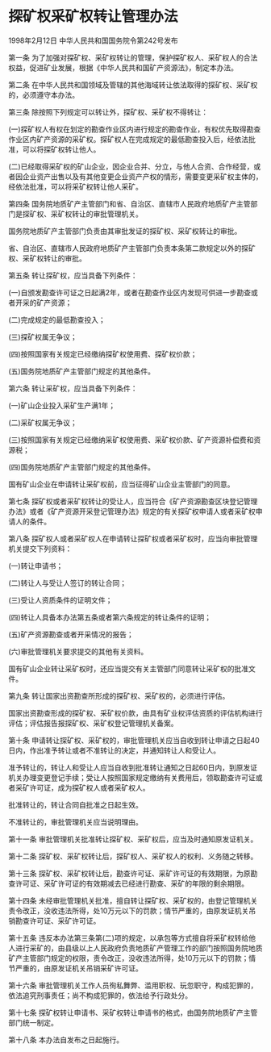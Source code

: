 # 探矿权采矿权转让管理办法

1998年2月12日 中华人民共和国国务院令第242号发布　

<!-- INFO END -->

第一条 为了加强对探矿权、采矿权转让的管理，保护探矿权人、采矿权人的合法权益，促进矿业发展，根据《中华人民共和国矿产资源法》，制定本办法。

第二条 在中华人民共和国领域及管辖的其他海域转让依法取得的探矿权、采矿权的，必须遵守本办法。

第三条 除按照下列规定可以转让外，探矿权、采矿权不得转让：

(一)探矿权人有权在划定的勘查作业区内进行规定的勘查作业，有权优先取得勘查作业区内矿产资源的采矿权。探矿权人在完成规定的最低勘查投入后，经依法批准，可以将探矿权转让他人。

(二)已经取得采矿权的矿山企业，因企业合并、分立，与他人合资、合作经营，或者因企业资产出售以及有其他变更企业资产产权的情形，需要变更采矿权主体的，经依法批准，可以将采矿权转让他人采矿。

第四条 国务院地质矿产主管部门和省、自治区、直辖市人民政府地质矿产主管部门是探矿权、采矿权转让的审批管理机关。

国务院地质矿产主管部门负责由其审批发证的探矿权、采矿权转让的审批。

省、自治区、直辖市人民政府地质矿产主管部门负责本条第二款规定以外的探矿权、采矿权转让的审批。

第五条 转让探矿权，应当具备下列条件：

(一)自颁发勘查许可证之日起满2年，或者在勘查作业区内发现可供进一步勘查或者开采的矿产资源；

(二)完成规定的最低勘查投入；

(三)探矿权属无争议；

(四)按照国家有关规定已经缴纳探矿权使用费、探矿权价款；

(五)国务院地质矿产主管部门规定的其他条件。

第六条 转让采矿权，应当具备下列条件：

(一)矿山企业投入采矿生产满1年；

(二)采矿权属无争议；

(三)按照国家有关规定已经缴纳采矿权使用费、采矿权价款、矿产资源补偿费和资源税；

(四)国务院地质矿产主管部门规定的其他条件。

国有矿山企业在申请转让采矿权前，应当征得矿山企业主管部门的同意。

第七条 探矿权或者采矿权转让的受让人，应当符合《矿产资源勘查区块登记管理办法》或者《矿产资源开采登记管理办法》规定的有关探矿权申请人或者采矿权申请人的条件。

第八条 探矿权人或者采矿权人在申请转让探矿权或者采矿权时，应当向审批管理机关提交下列资料：

(一)转让申请书；

(二)转让人与受让人签订的转让合同；

(三)受让人资质条件的证明文件；

(四)转让人具备本办法第五条或者第六条规定的转让条件的证明；

(五)矿产资源勘查或者开采情况的报告；

(六)审批管理机关要求提交的其他有关资料。

国有矿山企业转让采矿权时，还应当提交有关主管部门同意转让采矿权的批准文件。

第九条 转让国家出资勘查所形成的探矿权、采矿权的，必须进行评估。

国家出资勘查形成的探矿权、采矿权价款，由具有矿业权评估资质的评估机构进行评估；评估报告报探矿权、采矿权登记管理机关备案。

第十条 申请转让探矿权、采矿权的，审批管理机关应当自收到转让申请之日起40日内，作出准予转让或者不准转让的决定，并通知转让人和受让人。

准予转让的，转让人和受让人应当自收到批准转让通知之日起60日内，到原发证机关办理变更登记手续；受让人按照国家规定缴纳有关费用后，领取勘查许可证或者采矿许可证，成为探矿权人或者采矿权人。

批准转让的，转让合同自批准之日起生效。

不准转让的，审批管理机关应当说明理由。

第十一条 审批管理机关批准转让探矿权、采矿权后，应当及时通知原发证机关。

第十二条 探矿权、采矿权转让后，探矿权人、采矿权人的权利、义务随之转移。

第十三条 探矿权、采矿权转让后，勘查许可证、采矿许可证的有效期限，为原勘查许可证、采矿许可证的有效期减去已经进行勘查、采矿的年限的剩余期限。

第十四条 未经审批管理机关批准，擅自转让探矿权、采矿权的，由登记管理机关责令改正，没收违法所得，处10万元以下的罚款；情节严重的，由原发证机关吊销勘查许可证、采矿许可证。

第十五条 违反本办法第三条第(二)项的规定，以承包等方式擅自将采矿权转给他人进行采矿的，由县级以上人民政府负责地质矿产管理工作的部门按照国务院地质矿产主管部门规定的权限，责令改正，没收违法所得，处10万元以下的罚款；情节严重的，由原发证机关吊销采矿许可证。

第十六条 审批管理机关工作人员徇私舞弊、滥用职权、玩忽职守，构成犯罪的，依法追究刑事责任；尚不构成犯罪的，依法给予行政处分。

第十七条 探矿权转让申请书、采矿权转让申请书的格式，由国务院地质矿产主管部门统一制定。

第十八条 本办法自发布之日起施行。